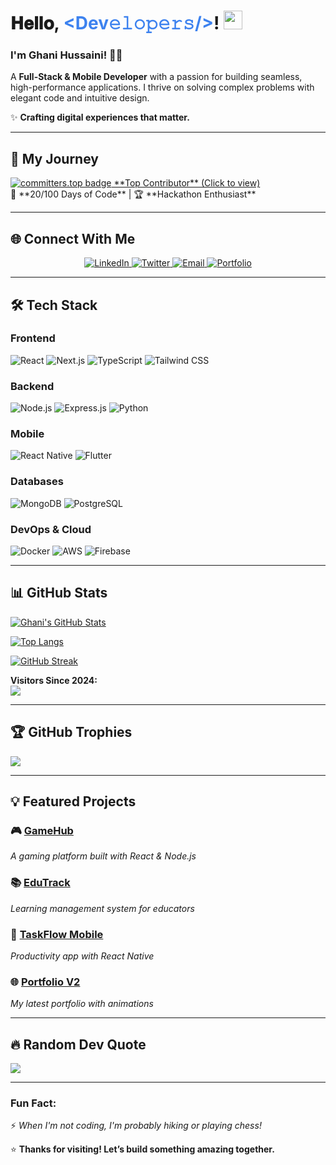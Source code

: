 # 𝐇𝐞𝐥𝐥𝐨, <span style="color: #3d82ef;">&lt;Dev𝚎𝚕𝚘𝚙𝚎𝚛𝚜/&gt;</span>! <img src="https://media.giphy.com/media/WUlplcMpOCEmTGBtBW/giphy.gif" width="30">

### **I'm Ghani Hussaini! 👨‍💻**  

A **Full-Stack & Mobile Developer** with a passion for building seamless, high-performance applications. I thrive on solving complex problems with elegant code and intuitive design.  

✨ **Crafting digital experiences that matter.**  

---

## 🚀 **My Journey**  

<div align="left" style="display: flex; align-items: center; gap: 15px;">
  <a href="https://user-badge.committers.top/afghanistan/GhaniHussaini">
    <img src="https://user-badge.committers.top/afghanistan/GhaniHussaini.svg" alt="committers.top badge">
    **Top Contributor** (Click to view)
  </a>
</div>  
📌 **20/100 Days of Code** | 🏆 **Hackathon Enthusiast**  

---

## 🌐 **Connect With Me**  

<div align="center">
  <a href="https://www.linkedin.com/in/https://www.linkedin.com/feed/">
    <img src="https://img.shields.io/badge/LinkedIn-0077B5?style=for-the-badge&logo=linkedin&logoColor=white" alt="LinkedIn">
  </a>
  <a href="https://twitter.com/ghanihussaini_">
    <img src="https://img.shields.io/badge/Twitter-1DA1F2?style=for-the-badge&logo=twitter&logoColor=white" alt="Twitter">
  </a>
  <a href="mailto:ghanihussaini.dev@example.com">
    <img src="https://img.shields.io/badge/Email-D14836?style=for-the-badge&logo=gmail&logoColor=white" alt="Email">
  </a>
  <a href="https://ghanihussaini.vercel.app/">
    <img src="https://img.shields.io/badge/Portfolio-FF5722?style=for-the-badge&logo=portfolio&logoColor=white" alt="Portfolio">
  </a>
</div>  

---

## 🛠 **Tech Stack**  

### **Frontend**  
![React](https://img.shields.io/badge/React-61DAFB?style=flat&logo=react&logoColor=black)
![Next.js](https://img.shields.io/badge/Next.js-000000?style=flat&logo=next.js&logoColor=white)
![TypeScript](https://img.shields.io/badge/TypeScript-3178C6?style=flat&logo=typescript&logoColor=white)
![Tailwind CSS](https://img.shields.io/badge/Tailwind_CSS-38B2AC?style=flat&logo=tailwind-css&logoColor=white)

### **Backend**  
![Node.js](https://img.shields.io/badge/Node.js-339933?style=flat&logo=node.js&logoColor=white)
![Express.js](https://img.shields.io/badge/Express.js-000000?style=flat&logo=express&logoColor=white)
![Python](https://img.shields.io/badge/Python-3776AB?style=flat&logo=python&logoColor=white)

### **Mobile**  
![React Native](https://img.shields.io/badge/React_Native-61DAFB?style=flat&logo=react&logoColor=black)
![Flutter](https://img.shields.io/badge/Flutter-02569B?style=flat&logo=flutter&logoColor=white)

### **Databases**  
![MongoDB](https://img.shields.io/badge/MongoDB-47A248?style=flat&logo=mongodb&logoColor=white)
![PostgreSQL](https://img.shields.io/badge/PostgreSQL-4169E1?style=flat&logo=postgresql&logoColor=white)

### **DevOps & Cloud**  
![Docker](https://img.shields.io/badge/Docker-2496ED?style=flat&logo=docker&logoColor=white)
![AWS](https://img.shields.io/badge/AWS-FF9900?style=flat&logo=amazon-aws&logoColor=white)
![Firebase](https://img.shields.io/badge/Firebase-FFCA28?style=flat&logo=firebase&logoColor=black)

---

## 📊 **GitHub Stats**  

[![Ghani's GitHub Stats](https://github-readme-stats.vercel.app/api?username=GhaniHussaini&show_icons=true&count_private=true&theme=radical&hide=contribs,prs)](https://github.com/GhaniHussaini)  

[![Top Langs](https://github-readme-stats.vercel.app/api/top-langs/?username=GhaniHussaini&layout=compact&theme=radical)](https://github.com/GhaniHussaini)  

[![GitHub Streak](https://github-readme-streak-stats.herokuapp.com/?user=GhaniHussaini&theme=radical)](https://github.com/GhaniHussaini)  

**Visitors Since 2024:**  
![](https://komarev.com/ghpvc/?username=GhaniHussaini&color=blueviolet)  

---

## 🏆 **GitHub Trophies**  

![](https://github-profile-trophy.vercel.app/?username=GhaniHussaini&theme=radical&no-frame=false&no-bg=false&margin-w=4)  

---

## 💡 **Featured Projects**  

### 🎮 [GameHub](https://github.com/GhaniHussaini/gamehub)  
*A gaming platform built with React & Node.js*  

### 📚 [EduTrack](https://github.com/GhaniHussaini/edutrack)  
*Learning management system for educators*  

### 📱 [TaskFlow Mobile](https://github.com/GhaniHussaini/taskflow-mobile)  
*Productivity app with React Native*  

### 🌐 [Portfolio V2](https://ghanihussaini.vercel.app/)  
*My latest portfolio with animations*  

---

## 🔥 **Random Dev Quote**  

![](https://quotes-github-readme.vercel.app/api?type=horizontal&theme=radical)  

---

### **Fun Fact:**  
⚡ *When I'm not coding, I'm probably hiking or playing chess!*  

⭐ **Thanks for visiting! Let’s build something amazing together.**  
